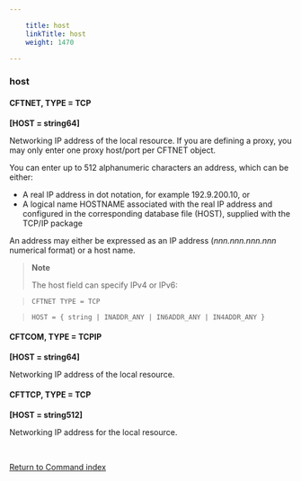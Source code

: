 ```yaml
---

    title: host
    linkTitle: host
    weight: 1470

---
```

<span id="host"></span>

### host

#### CFTNET, TYPE = TCP

****\[HOST = string64\]****

Networking IP address of the local resource. If you are defining a proxy, you may only enter one proxy host/port per CFTNET object.

You can enter up to 512 alphanumeric characters an address, which
can be either:

- A real IP address in dot notation, for example 192.9.200.10, or
- A logical name HOSTNAME associated with the real IP address and configured
    in the corresponding database file (HOST), supplied with the TCP/IP package

An address may either be expressed as an IP address (*nnn.nnn.nnn.nnn*
numerical format) or a host name.

> **Note**
>
> The host field can specify IPv4 or IPv6:

> `CFTNET TYPE = TCP`

> `HOST = { string | INADDR_ANY | IN6ADDR_ANY | IN4ADDR_ANY }`

#### CFTCOM, TYPE = TCPIP

****\[HOST = string64\]****

Networking IP address of the local resource.

#### CFTTCP, TYPE = TCP

****\[HOST = string512\]****

Networking IP address for the local resource.

 

[Return to Command index](../../)

